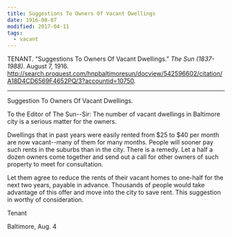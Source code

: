 ```yaml
---
title: Suggestions To Owners Of Vacant Dwellings
date: 1916-08-07
modified: 2017-04-11
tags:
  - vacant
---
```


TENANT. “Suggestions To Owners Of Vacant Dwellings.” *The Sun (1837-1988)*. August 7, 1916. http://search.proquest.com/hnpbaltimoresun/docview/542596602/citation/A18D4CD6569F4652PQ/3?accountid=10750.

---

Suggestion To Owners Of Vacant Dwellings.

To the Editor of The Sun--Sir: The number of vacant dwellings in Baltimore city is a serious matter for the owners.

Dwellings that in past years were easily rented from $25 to $40 per month are now vacant--many of them for many months. People will sooner pay such rents in the suburbs than in the city. There is a remedy. Let a half a dozen owners come together and send out a call for other owners of such property to meet for consultation.

Let them agree to reduce the rents of their vacant homes to one-half for the next two years, payable in advance. Thousands of people would take advantage of this offer and move into the city to save rent. This suggestion in worthy of consideration.

Tenant

Baltimore, Aug. 4
